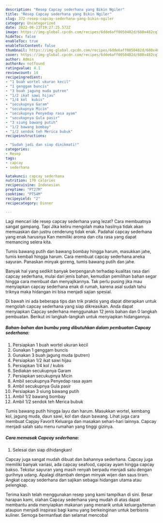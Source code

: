 ```yaml
---
description: "Resep Capcay sederhana yang Bikin Ngiler"
title: "Resep Capcay sederhana yang Bikin Ngiler"
slug: 372-resep-capcay-sederhana-yang-bikin-ngiler
category: Uncategorized
date: 2022-06-23T19:27:25.572Z
image: https://img-global.cpcdn.com/recipes/6dde6aff0050402d/680x482cq70/capcay-sederhana-foto-resep-utama.jpg
hideToc: false
enableToc: true
enableTocContent: false
thumbnail: https://img-global.cpcdn.com/recipes/6dde6aff0050402d/680x482cq70/capcay-sederhana-foto-resep-utama.jpg
cover: https://img-global.cpcdn.com/recipes/6dde6aff0050402d/680x482cq70/capcay-sederhana-foto-resep-utama.jpg
author: Admin
authorAv: notfound
ratingvalue: 4.1
reviewcount: 14
recipeingredient:
- "1 buah wortel ukuran kecil"
- "1 genggam buncis"
- "3 buah jagung muda putren"
- "1/2 ikat sawi hijau"
- "1/4 kol  kubis"
- "secukupnya Garam"
- "secukupnya Micin"
- "secukupnya Penyedap rasa ayam"
- "secukupnya Gula pasir"
- "3 siung bawang putih"
- "1/2 bawang bombay"
- "1/2 sendok teh Merica bubuk"
recipeinstructions:

- "Sudah jadi dan siap dinikmati!"
categories:
- Resep
tags:
- capcay
- sederhana

katakunci: capcay sederhana 
nutrition: 170 calories
recipecuisine: Indonesian
preptime: "PT27M"
cooktime: "PT54M"
recipeyield: "2"
recipecategory: Dinner

---
```



Lagi mencari ide resep capcay sederhana yang lezat? Cara membuatnya sangat gampang. Tapi Jika keliru mengolah maka hasilnya tidak akan memuaskan dan justru cenderung tidak enak. Padahal capcay sederhana yang enak harusnya Kan memiliki aroma dan cita rasa yang dapat memancing selera kita.


Tumis bawang putih dan bawang bombay hingga harum, masukkan jahe, tumis kembali hingga harum. Cara membuat capcay sederhana aneka sayuran. Panaskan minyak goreng, tumis bawang putih dan jahe.

Banyak hal yang sedikit banyak berpengaruh terhadap kualitas rasa dari capcay sederhana, mulai dari jenis bahan, kemudian pemilihan bahan segar hingga cara membuat dan menyajikannya. Tak perlu pusing jika mau menyiapkan capcay sederhana enak di rumah, karena asal sudah tahu triknya maka hidangan ini bisa menjadi sajian spesial.


Di bawah ini ada beberapa tips dan trik praktis yang dapat diterapkan untuk mengolah capcay sederhana yang siap dikreasikan. Anda dapat menyiapkan Capcay sederhana menggunakan 12 jenis bahan dan 0 langkah pembuatan. Berikut ini langkah-langkah untuk menyiapkan hidangannya.

<!--inarticleads1-->

##### Bahan-bahan dan bumbu yang dibutuhkan dalam pembuatan Capcay sederhana:

1. Persiapkan 1 buah wortel ukuran kecil
1. Gunakan 1 genggam buncis
1. Gunakan 3 buah jagung muda (putren)
1. Persiapkan 1/2 ikat sawi hijau
1. Persiapkan 1/4 kol / kubis
1. Sediakan secukupnya Garam
1. Persiapkan secukupnya Micin
1. Ambil secukupnya Penyedap rasa ayam
1. Ambil secukupnya Gula pasir
1. Persiapkan 3 siung bawang putih
1. Ambil 1/2 bawang bombay
1. Ambil 1/2 sendok teh Merica bubuk


Tumis bawang putih hingga layu dan harum. Masukkan wortel, kembang kol, jagung muda, daun sawi, kol dan daun bawang. Lihat juga cara membuat Capjay Favorit Keluarga dan masakan sehari-hari lainnya. Capcay menjadi salah satu menu rumahan yang tinggi gizinya. 

<!--inarticleads2-->

##### Cara memasak Capcay sederhana:


1. Selesai dan siap dihidangkan!

Capcay juga sangat mudah dibuat dan bahannya sederhana. Capcay juga memiliki banyak variasi, ada capcay seafood, capcay ayam hingga capcay bakso. Tekstur sayuran yang masih renyah berpadu menjadi satu dengan gurihnya udang. Apalagi ditambah dengan minyak wijen dan saus tiram. Angkat capcay sederhana dan sajikan sebagai hidangan utama atau pelengkap. 

Terima kasih telah menggunakan resep yang kami tampilkan di sini. Besar harapan kami, olahan Capcay sederhana yang mudah di atas dapat membantu anda menyiapkan makanan yang menarik untuk keluarga/teman ataupun menjadi inspirasi bagi kamu yang berkeinginan untuk berbisnis kuliner. Semoga bermanfaat dan selamat mencoba!
